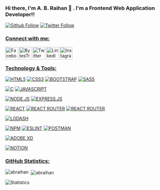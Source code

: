 ### Hi there, I'm A. B. Raihan 👋 . I'm a Frontend Web Application Developer!!

[![Github Follow](https://img.shields.io/github/followers/ABRaihan?label=A.%20B.%20Raihan&style=social)](https://github.com/ABRaihan)
[![Twitter Follow](https://img.shields.io/twitter/follow/ABRaihan7244?label=A.%20B.%20Raihan&style=social)](https://twitter.com/ABRaihan7244)

### <ins>Connect with me:</ins>

[<img align="left" alt="Facebook" width="40px" src="https://img.icons8.com/ios-filled/150/000000/facebook--v2.gif" />][facebook]
[<img align="left" alt="BytesTrouble | YouTube" width="40px" src="https://img.icons8.com/color/48/000000/youtube--v3.gif" />][youtube]
[<img align="left" alt="Twitter" width="40px" src="https://img.icons8.com/color/48/000000/twitter--v2.gif" />][twitter]
[<img align="left" alt="LinkedIn" width="40px" src="https://img.icons8.com/color/150/000000/linkedin-2--v2.gif" />][linkedin]
[<img align="left" alt="Instagram" width="40px" src="https://img.icons8.com/color/150/000000/instagram-new--v2.gif" />][instagram]

<br />
<br />

### <ins>Technology & Tools:</ins>
[<img alt="HTML5" src="https://img.shields.io/badge/html5-%23E34F26.svg?style=for-the-badge&logo=html5&logoColor=white" />][html]
[<img alt="CSS3" src="https://img.shields.io/badge/css3-%231572B6.svg?style=for-the-badge&logo=css3&logoColor=white" />][css]
[<img alt="BOOTSTRAP" src="https://img.shields.io/badge/bootstrap-%23563D7C.svg?style=for-the-badge&logo=bootstrap&logoColor=white" />][bootstrap]
[<img alt="SASS" src="https://img.shields.io/badge/SASS-hotpink.svg?style=for-the-badge&logo=SASS&logoColor=white" />][sass]

[<img alt="C" src="https://img.shields.io/badge/c-%2300599C.svg?style=for-the-badge&logo=c&logoColor=white" />][c]
[<img alt="JAVASCRIPT" src="https://img.shields.io/badge/javascript-%23323330.svg?style=for-the-badge&logo=javascript&logoColor=%23F7DF1E" />][javascript]

[<img alt="NODE.JS" src="https://img.shields.io/badge/node.js-6DA55F?style=for-the-badge&logo=node.js&logoColor=white" />][nodejs]
[<img alt="EXPRESS.JS" src="https://img.shields.io/badge/express.js-%23404d59.svg?style=for-the-badge&logo=express&logoColor=%2361DAFB" />][expressjs]

[<img alt="REACT" src="https://img.shields.io/badge/react-%2320232a.svg?style=for-the-badge&logo=react&logoColor=%2361DAFB" />][react]
[<img alt="REACT ROUTER" src="https://img.shields.io/badge/React_Router-CA4245?style=for-the-badge&logo=react-router&logoColor=white" />][reactrouter]
[<img alt="REACT ROUTER" src="https://img.shields.io/badge/-Axios-5A29E4?logo=axios&olor=black&logoColor=white&style=for-the-badge" />][reactrouter]

[<img alt="LODASH" src="https://img.shields.io/badge/-Lodash-3492FF?logo=lodash&olor=black&logoColor=black&style=for-the-badge" />][lodash]

[<img alt="NPM" src="https://img.shields.io/badge/NPM-%23000000.svg?style=for-the-badge&logo=npm&logoColor=white" />][npm]
[<img alt="ESLINT" src="https://img.shields.io/badge/ESLint-4B3263?style=for-the-badge&logo=eslint&logoColor=white" />][eslint]
[<img alt="POSTMAN" src="https://img.shields.io/badge/Postman-FF6C37?style=for-the-badge&logo=postman&logoColor=white" />][postman]

[<img alt="ADOBE XD" src="https://img.shields.io/badge/Adobe%20XD-470137?style=for-the-badge&logo=Adobe%20XD&logoColor=#FF61F6" />][adobexd]

[<img alt="NOTION" src="https://img.shields.io/badge/Notion-%23000000.svg?style=for-the-badge&logo=notion&logoColor=white" />][notion]


### <ins>GitHub Statistics:</ins>

<div><img align="left" src="https://github-readme-stats.vercel.app/api/top-langs?username=abraihan&show_icons=true&locale=en&layout=compact" alt="abraihan" /></div>
<p>&nbsp;<img align="center" src="https://github-readme-stats.vercel.app/api?username=abraihan&show_icons=true&locale=en" alt="abraihan" /></p>
<img alt="Statistics" src="https://github-readme-streak-stats.herokuapp.com/?user=ABRaihan&theme=dark&hide_border=false" />




[twitter]: https://twitter.com/ABRaihan7244
[youtube]: https://www.youtube.com/channel/UCpW1CKva3jawnT7ghcPzCFw
[instagram]: https://www.instagram.com/abraihan7244/
[linkedin]: https://www.linkedin.com/in/a-b-raihan-a79795183/
[facebook]: https://www.facebook.com/A.B.Raihan.7244/
[html]: https://developer.mozilla.org/en-US/docs/Web/HTML
[css]: https://developer.mozilla.org/en-US/docs/Web/CSS
[javascript]: https://developer.mozilla.org/en-US/docs/Web/JavaScript
[c]: https://www.cprogramming.com/tutorial/c-tutorial.html?inl=nv
[bootstrap]: https://getbootstrap.com/
[reactstrap]: https://reactstrap.github.io/?path=/story/home-installation--page
[reactBootstrap]: https://react-bootstrap.github.io/
[react]: https://reactjs.org/
[sass]: https://sass-lang.com/
[redux]: https://redux.js.org/
[reactRedux]: https://react-redux.js.org/
[axios]: https://github.com/axios/axios
[styled]: https://styled-components.com/
[lodash]: https://lodash.com/
[npm]: https://www.npmjs.com/
[nodejs]: https://nodejs.org/en/
[expressjs]: https://expressjs.com/
[reactrouter]: https://reactrouter.com/en/main
[adobexd]: https://www.adobe.com/products/xd.html
[notion]: https://www.notion.so/
[postman]: https://www.postman.com/
[eslint]: https://eslint.org/
